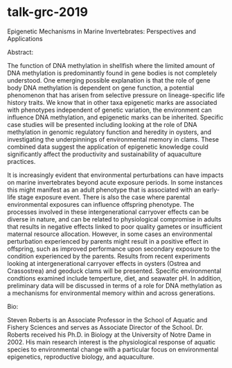 # talk-grc-2019


Epigenetic Mechanisms in Marine Invertebrates: Perspectives and Applications


Abstract:

The function of DNA methylation in shellfish where the limited amount of DNA methylation is predominantly found in gene bodies is not completely understood. One emerging possible explanation is that the role of gene body DNA methylation is dependent on gene function, a potential phenomenon that has arisen from selective pressure on lineage-specific life history traits. We know that in other taxa epigenetic marks are associated with phenotypes independent of genetic variation, the environment can influence DNA methylation, and epigenetic marks can be inherited. Specific case studies will be presented including looking at the role of DNA methylation in genomic regulatory function and heredity in oysters, and investigating the underpinnings of environmental memory in clams. These combined data suggest the application of epigenetic knowledge could significantly affect the productivity and sustainability of aquaculture practices.



It is increasingly evident that environmental perturbations can have impacts on marine invertebrates beyond acute exposure periods. In some instances this might manifest as an adult phenotype that is associated with an early-life stage exposure event. There is also the case where parental environmental exposures can influence offspring phenotype. The processes involved in these intergenerational carryover effects can be diverse in nature, and can be related to physiological compromise in adults that results in negative effects linked to poor quality gametes or insufficient maternal resource allocation. However, in some cases an environmental perturbation experienced by parents might result in a positive effect in offspring, such as improved performance upon secondary exposure to the condition experienced by the parents. Results from recent experiments looking at intergenerational carryover effects in oysters (Ostrea and Crassostrea) and geoduck clams will be presented. Specific environmental condtions examined include temperture, diet, and seawater pH. In addition, preliminary data will be discussed in terms of a role for DNA methylation as a mechanisms for environmental memory within and across generations.




Bio: 

Steven Roberts is an Associate Professor in the School of Aquatic and Fishery Sciences and serves as Associate Director of the School. Dr. Roberts received his Ph.D. in Biology at the University of Notre Dame in 2002. His main research interest is the physiological response of aquatic species to environmental change with a particular focus on environmental epigenetics, reproductive biology, and aquaculture.
